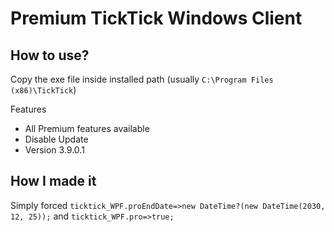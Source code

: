 # Premium TickTick Windows Client

## How to use? 

Copy the exe file inside installed path (usually `C:\Program Files (x86)\TickTick`)

Features
+ All Premium features available
+ Disable Update
+ Version 3.9.0.1

## How I made it

Simply forced `ticktick_WPF.proEndDate=>new DateTime?(new DateTime(2030, 12, 25));` and `ticktick_WPF.pro=>true;`
